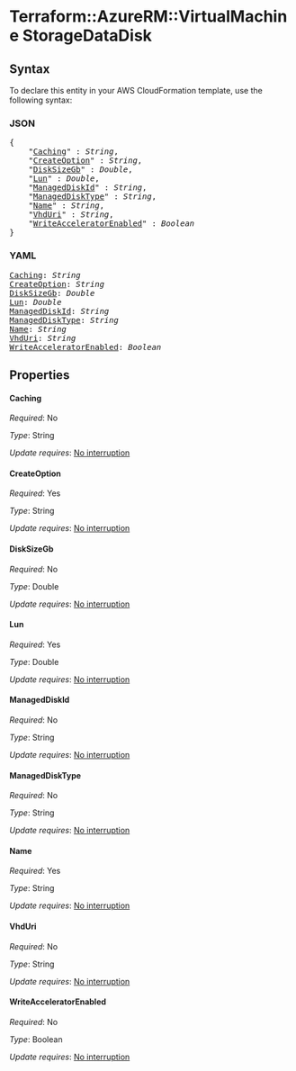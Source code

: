 # Terraform::AzureRM::VirtualMachine StorageDataDisk

## Syntax

To declare this entity in your AWS CloudFormation template, use the following syntax:

### JSON

<pre>
{
    "<a href="#caching" title="Caching">Caching</a>" : <i>String</i>,
    "<a href="#createoption" title="CreateOption">CreateOption</a>" : <i>String</i>,
    "<a href="#disksizegb" title="DiskSizeGb">DiskSizeGb</a>" : <i>Double</i>,
    "<a href="#lun" title="Lun">Lun</a>" : <i>Double</i>,
    "<a href="#manageddiskid" title="ManagedDiskId">ManagedDiskId</a>" : <i>String</i>,
    "<a href="#manageddisktype" title="ManagedDiskType">ManagedDiskType</a>" : <i>String</i>,
    "<a href="#name" title="Name">Name</a>" : <i>String</i>,
    "<a href="#vhduri" title="VhdUri">VhdUri</a>" : <i>String</i>,
    "<a href="#writeacceleratorenabled" title="WriteAcceleratorEnabled">WriteAcceleratorEnabled</a>" : <i>Boolean</i>
}
</pre>

### YAML

<pre>
<a href="#caching" title="Caching">Caching</a>: <i>String</i>
<a href="#createoption" title="CreateOption">CreateOption</a>: <i>String</i>
<a href="#disksizegb" title="DiskSizeGb">DiskSizeGb</a>: <i>Double</i>
<a href="#lun" title="Lun">Lun</a>: <i>Double</i>
<a href="#manageddiskid" title="ManagedDiskId">ManagedDiskId</a>: <i>String</i>
<a href="#manageddisktype" title="ManagedDiskType">ManagedDiskType</a>: <i>String</i>
<a href="#name" title="Name">Name</a>: <i>String</i>
<a href="#vhduri" title="VhdUri">VhdUri</a>: <i>String</i>
<a href="#writeacceleratorenabled" title="WriteAcceleratorEnabled">WriteAcceleratorEnabled</a>: <i>Boolean</i>
</pre>

## Properties

#### Caching

_Required_: No

_Type_: String

_Update requires_: [No interruption](https://docs.aws.amazon.com/AWSCloudFormation/latest/UserGuide/using-cfn-updating-stacks-update-behaviors.html#update-no-interrupt)

#### CreateOption

_Required_: Yes

_Type_: String

_Update requires_: [No interruption](https://docs.aws.amazon.com/AWSCloudFormation/latest/UserGuide/using-cfn-updating-stacks-update-behaviors.html#update-no-interrupt)

#### DiskSizeGb

_Required_: No

_Type_: Double

_Update requires_: [No interruption](https://docs.aws.amazon.com/AWSCloudFormation/latest/UserGuide/using-cfn-updating-stacks-update-behaviors.html#update-no-interrupt)

#### Lun

_Required_: Yes

_Type_: Double

_Update requires_: [No interruption](https://docs.aws.amazon.com/AWSCloudFormation/latest/UserGuide/using-cfn-updating-stacks-update-behaviors.html#update-no-interrupt)

#### ManagedDiskId

_Required_: No

_Type_: String

_Update requires_: [No interruption](https://docs.aws.amazon.com/AWSCloudFormation/latest/UserGuide/using-cfn-updating-stacks-update-behaviors.html#update-no-interrupt)

#### ManagedDiskType

_Required_: No

_Type_: String

_Update requires_: [No interruption](https://docs.aws.amazon.com/AWSCloudFormation/latest/UserGuide/using-cfn-updating-stacks-update-behaviors.html#update-no-interrupt)

#### Name

_Required_: Yes

_Type_: String

_Update requires_: [No interruption](https://docs.aws.amazon.com/AWSCloudFormation/latest/UserGuide/using-cfn-updating-stacks-update-behaviors.html#update-no-interrupt)

#### VhdUri

_Required_: No

_Type_: String

_Update requires_: [No interruption](https://docs.aws.amazon.com/AWSCloudFormation/latest/UserGuide/using-cfn-updating-stacks-update-behaviors.html#update-no-interrupt)

#### WriteAcceleratorEnabled

_Required_: No

_Type_: Boolean

_Update requires_: [No interruption](https://docs.aws.amazon.com/AWSCloudFormation/latest/UserGuide/using-cfn-updating-stacks-update-behaviors.html#update-no-interrupt)

